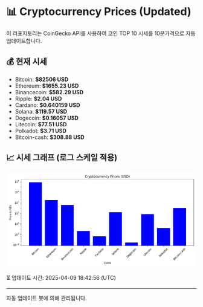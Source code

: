 
# 📊 Cryptocurrency Prices (Updated)

이 리포지토리는 CoinGecko API를 사용하여 코인 TOP 10 시세를 10분가격으로 자동 업데이트합니다.

## 💰 현재 시세
- Bitcoin: **$82506 USD**
- Ethereum: **$1655.23 USD**
- Binancecoin: **$582.29 USD**
- Ripple: **$2.04 USD**
- Cardano: **$0.640159 USD**
- Solana: **$119.57 USD**
- Dogecoin: **$0.16057 USD**
- Litecoin: **$77.51 USD**
- Polkadot: **$3.71 USD**
- Bitcoin-cash: **$308.88 USD**

## 📈 시세 그래프 (로그 스케일 적용)
![Crypto Prices](crypto_prices.png)

⏳ 업데이트 시간: 2025-04-09 18:42:56 (UTC)

---
자동 업데이트 봇에 의해 관리됩니다.
